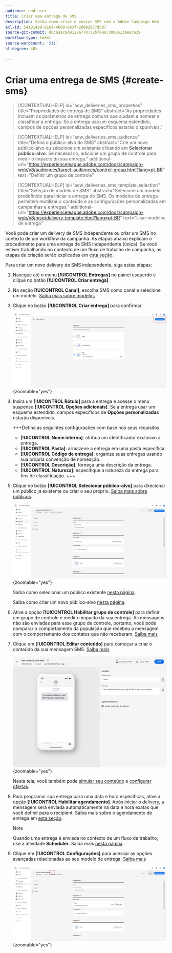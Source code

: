 ```yaml
---
audience: end-user
title: Criar uma entrega de SMS
description: Saiba como criar e enviar SMS com o Adobe Campaign Web
exl-id: 54181498-8164-4600-8b3f-20892b77d5d7
source-git-commit: d6c6aac9d9127a770732b709873008613ae8c639
workflow-type: tm+mt
source-wordcount: '511'
ht-degree: 40%

---
```


# Criar uma entrega de SMS {#create-sms}

>[!CONTEXTUALHELP]
>id="acw_deliveries_sms_properties"
>title="Propriedades de entrega de SMS"
>abstract="As propriedades incluem os parâmetros de entrega comuns que ajudam a nomear e classificar a entrega. Se a entrega usa um esquema estendido, campos de opções personalizadas específicos estarão disponíveis."

>[!CONTEXTUALHELP]
>id="acw_deliveries_sms_audience"
>title="Defina o público-alvo do SMS"
>abstract="Crie um novo público-alvo ou selecione um existente clicando em **Selecionar público-alvo**. Se necessário, adicione um grupo de controle para medir o impacto da sua entrega."
>additional-url="https://experienceleague.adobe.com/docs/campaign-web/v8/audiences/target-audiences/control-group.html?lang=pt-BR" text="Definir um grupo de controle"

>[!CONTEXTUALHELP]
>id="acw_deliveries_sms_template_selection"
>title="Seleção de modelo de SMS"
>abstract="Selecione um modelo predefinido para iniciar a entrega do SMS. Os modelos de entrega permitem reutilizar o conteúdo e as configurações personalizadas em campanhas e entregas."
>additional-url="https://experienceleague.adobe.com/docs/campaign-web/v8/msg/delivery-template.html?lang=pt-BR" text="Usar modelos de entrega"

Você pode criar um delivery de SMS independente ou criar um SMS no contexto de um workflow da campanha. As etapas abaixo explicam o procedimento para uma entrega de SMS independente (única). Se você estiver trabalhando no contexto de um fluxo de trabalho de campanha, as etapas de criação serão explicadas em [esta seção](../workflows/activities/channels.md#create-a-delivery-in-a-campaign-workflow).

Para criar um novo delivery de SMS independente, siga estas etapas:

1. Navegue até o menu **[!UICONTROL Entregas]** no painel esquerdo e clique no botão **[!UICONTROL Criar entrega]**.

1. Na seção **[!UICONTROL Canal]**, escolha SMS como canal e selecione um modelo. [Saiba mais sobre modelos](../msg/delivery-template.md)

1. Clique no botão **[!UICONTROL Criar entrega]** para confirmar.

   ![Captura de tela mostrando o botão Criar entrega e a seleção do canal de SMS](assets/sms_create_1.png){zoomable="yes"}

1. Insira um **[!UICONTROL Rótulo]** para a entrega e acesse o menu suspenso **[!UICONTROL Opções adicionais]**. Se a entrega usar um esquema estendido, campos específicos de **Opções personalizadas** estarão disponíveis.

   +++Defina as seguintes configurações com base nos seus requisitos.
   * **[!UICONTROL Nome interno]**: atribua um identificador exclusivo à entrega.
   * **[!UICONTROL Pasta]**: armazene a entrega em uma pasta específica.
   * **[!UICONTROL Código de entrega]**: organize suas entregas usando sua própria convenção de nomeação.
   * **[!UICONTROL Descrição]**: forneça uma descrição da entrega.
   * **[!UICONTROL Natureza]**: especifique a natureza da entrega para fins de classificação.
+++

1. Clique no botão **[!UICONTROL Selecionar público-alvo]** para direcionar um público já existente ou criar o seu próprio. [Saiba mais sobre públicos](../audience/about-recipients.md).

   ![Captura de tela mostrando o botão Selecionar público-alvo](assets/sms_create_2.png){zoomable="yes"}

   Saiba como selecionar um público existente [nesta página](../audience/add-audience.md).

   Saiba como criar um novo público-alvo [nesta página](../audience/one-time-audience.md).

1. Ative a opção **[!UICONTROL Habilitar grupo de controle]** para definir um grupo de controle e medir o impacto da sua entrega. As mensagens não são enviadas para esse grupo de controle, portanto, você pode comparar o comportamento da população que recebeu a mensagem com o comportamento dos contatos que não receberam. [Saiba mais](../audience/control-group.md)

1. Clique em **[!UICONTROL Editar conteúdo]** para começar a criar o conteúdo da sua mensagem SMS. [Saiba mais](content-sms.md)

   ![Captura de tela mostrando o botão Editar conteúdo](assets/sms_create_4.png){zoomable="yes"}

   Nesta tela, você também pode [simular seu conteúdo](../preview-test/preview-test.md) e [configurar ofertas](../msg/offers.md).

1. Para programar sua entrega para uma data e hora específicas, ative a opção **[!UICONTROL Habilitar agendamento]**. Após iniciar o delivery, a mensagem será enviada automaticamente na data e hora exatas que você definir para o recipient. Saiba mais sobre o agendamento de entrega em [esta seção](../msg/gs-deliveries.md#gs-schedule).

   >[!NOTE]
   >
   >Quando uma entrega é enviada no contexto de um fluxo de trabalho, use a atividade **Scheduler**. Saiba mais [nesta página](../workflows/activities/scheduler.md).

1. Clique em **[!UICONTROL Configurações]** para acessar as opções avançadas relacionadas ao seu modelo de entrega. [Saiba mais](../advanced-settings/delivery-settings.md)

   ![Captura de tela mostrando o botão Configurações](assets/sms_create_3.png){zoomable="yes"}